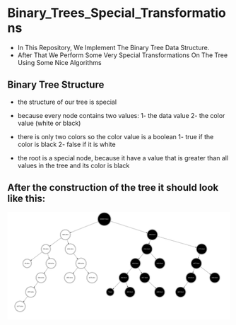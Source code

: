 # Binary_Trees_Special_Transformations

* In This Repository, We Implement The Binary Tree Data Structure.
* After That We Perform Some Very Special Transformations On The Tree Using Some Nice Algorithms

## Binary Tree Structure

* the structure of our tree is special
* because every node contains two values:
    1- the data value
    2- the color value (white or black)

* there is only two colors so the color value is a boolean
    1- true if the color is black
    2- false if it is white

* the root is a special node, because it have a value that is greater than all values in the tree and its color is black



## After the construction of the tree it should look like this:

![tree](./out/tree.jpg)